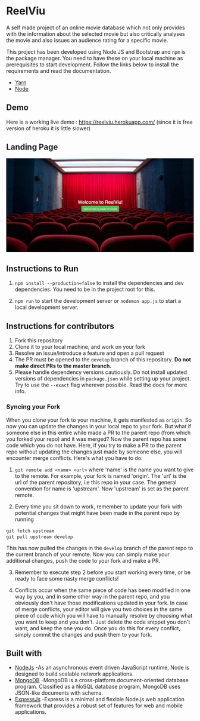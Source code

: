 # ReelViu
A self made project of an online movie database which not only provides with the information about the selected movie but also critically analyses the movie and also issues an audience rating for a specific movie.

This project has been developed using Node.JS and Bootstrap and `npm` is the package manager. You need to have these on your local machine as prerequisites to start development. Follow the links below to install the requirements and read the documentation.

- [Yarn](https://yarnpkg.com/lang/en/)
- [Node](https://nodejs.org/en/)

## Demo
Here is a working live demo :  https://reelviu.herokuapp.com/ (since it is free version of heroku it is little slower)


## Landing Page

![](Landing.png)

## Instructions to Run

1. `npm install --production=false` to install the dependencies and dev dependencies. You need to be in the project root for this.

2. `npm run` to start the development server or `nodemon app.js` to start a local development server.

  ## Instructions for contributors

  1. Fork this repository
  2. Clone it to your local machine, and work on your fork
  3. Resolve an issue/introduce a feature and open a pull request
  4. The PR must be opened to the `develop` branch of this repository. **Do not make direct PRs to the master branch.**
  5. Please handle dependency versions cautiously. Do not install updated versions of dependencies in `package.json` while setting up your project. Try to use the `--exact` flag wherever possible. Read the docs for more info.

  ### Syncing your Fork

  When you clone your fork to your machine, it gets manifested as `origin`. So now you can update the changes in your local repo to your fork. But what if someone else in this entire while made a PR to the parent repo (from which you forked your repo) and it was merged? Now the parent repo has some code which you do not have. Here, if you try to make a PR to the parent repo without updating the changes just made by someone else, you will encounter merge conflicts. Here's what you have to do:

  1. `git remote add <name> <url>` where 'name' is the name you want to give to the remote. For example, your fork is named 'origin'. The 'url' is the url of the parent repository, i.e this repo in your case. The general convention for name is 'upstream'. Now 'upstream' is set as the parent remote.

  2. Every time you sit down to work, remember to update your fork with potential changes that might have been made in the parent repo by running

  ```
  git fetch upstream
  git pull upstream develop
  ```
  This has now pulled the changes in the `develop` branch of the parent repo to the current branch of your remote. Now you can simply make your additional changes, push the code to your fork and make a PR.

  3. Remember to execute step 2 before you start working every time, or be ready to face some nasty merge conflicts!

  4. Conflicts occur when the same piece of code has been modified in one way by you, and in some other way in the parent repo, and you obviously don't have those modifications updated in your fork. In case of merge conflicts, your editor will give you two choices in the same piece of code which you will have to manually resolve by choosing what you want to keep and you don't. Just delete the code snippet you don't want, and keep the one you do. Once you do this for every conflict, simply commit the changes and push them to your fork.

## Built with 

- [NodeJs](https://nodejs.org/en/) -As an asynchronous event driven JavaScript runtime, Node is designed to build scalable network applications.
- [MongoDB](https://www.mongodb.com/) -MongoDB is a cross-platform document-oriented database program. Classified as a NoSQL database program, MongoDB uses JSON-like documents with schema.
- [ExpressJs](https://expressjs.com/) -Express is a minimal and flexible Node.js web application framework that provides a robust set of features for web and mobile applications.
